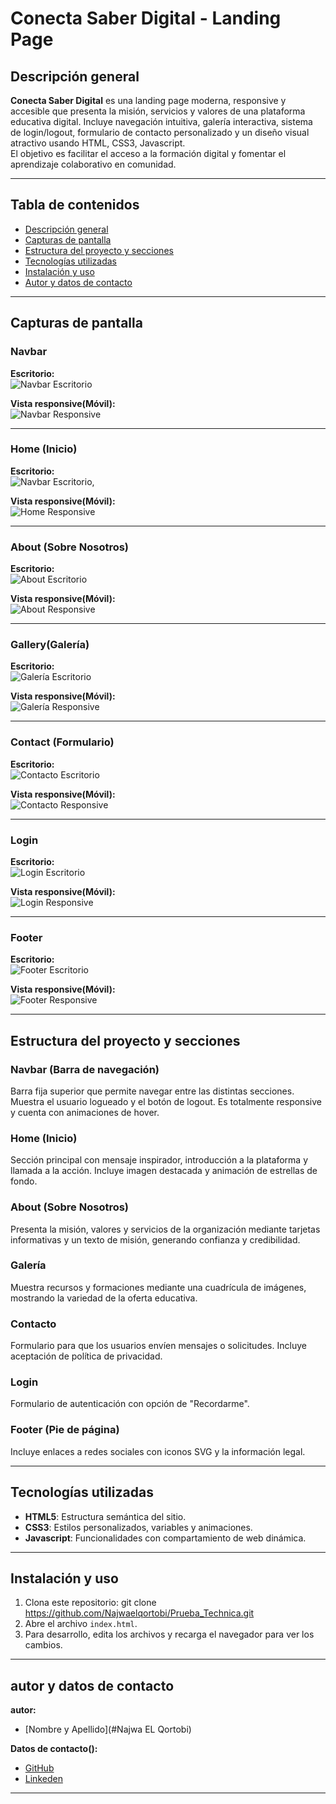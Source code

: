 # Conecta Saber Digital - Landing Page

## Descripción general

**Conecta Saber Digital** es una landing page moderna, responsive y accesible que presenta la misión, servicios y valores de una plataforma educativa digital. Incluye navegación intuitiva, galería interactiva, sistema de login/logout, formulario de contacto personalizado y un diseño visual atractivo usando HTML, CSS3, Javascript.  
El objetivo es facilitar el acceso a la formación digital y fomentar el aprendizaje colaborativo en comunidad.

---

## Tabla de contenidos

- [Descripción general](#descripción-general)
- [Capturas de pantalla](#capturas-de-pantalla)
- [Estructura del proyecto y secciones](#estructura-del-proyecto-y-secciones)
- [Tecnologías utilizadas](#tecnologías-utilizadas)
- [Instalación y uso](#instalación-y-uso)
- [Autor y datos de contacto](#autor-y-datos-de-contacto)

---

## Capturas de pantalla

### Navbar

**Escritorio:**  
![Navbar Escritorio](assets/capturas/Navbar%20Escritorio.png)

**Vista responsive(Móvil):**  
![Navbar Responsive](assets/capturas/Nav%20Responsive.png)

---

### Home (Inicio)

**Escritorio:**  
![Navbar Escritorio](assets/capturas/Home%20Escritorio.png),

**Vista responsive(Móvil):**   
![Home Responsive](assets/capturas/Home%20Responsive.png)

---

### About (Sobre Nosotros)

**Escritorio:**  
![About Escritorio](assets/capturas/About%20Escritorio.png)

**Vista responsive(Móvil):**  
![About Responsive](assets/capturas/About%20responsive.png)

---

### Gallery(Galería)

**Escritorio:**  
![Galería Escritorio](assets/capturas/Galeria%20Escritorio.png)

**Vista responsive(Móvil):**   
![Galería Responsive](assets/capturas/Galeria%20Responsive.png)

---

### Contact (Formulario)

**Escritorio:**  
![Contacto Escritorio](assets/capturas/Contacto%20Escritorio.png)

**Vista responsive(Móvil):**  
![Contacto Responsive](assets/capturas/Contacto%20Responsive.png)

---

### Login

**Escritorio:**  
![Login Escritorio](assets/capturas/Login%20Escritorio.png)

**Vista responsive(Móvil):**   
![Login Responsive](assets/capturas/Login%20Responsive.png)

---

### Footer

**Escritorio:**  
![Footer Escritorio](assets/capturas/Footer%20Escritorio.png)

**Vista responsive(Móvil):**  
![Footer Responsive](assets/capturas/Footer%20responsive.png)

---

## Estructura del proyecto y secciones

### Navbar (Barra de navegación)
Barra fija superior que permite navegar entre las distintas secciones. Muestra el usuario logueado y el botón de logout. Es totalmente responsive y cuenta con animaciones de hover.

### Home (Inicio)
Sección principal con mensaje inspirador, introducción a la plataforma y llamada a la acción. Incluye imagen destacada y animación de estrellas de fondo.

### About (Sobre Nosotros)
Presenta la misión, valores y servicios de la organización mediante tarjetas informativas y un texto de misión, generando confianza y credibilidad.

### Galería
Muestra recursos y formaciones mediante una cuadrícula de imágenes, mostrando la variedad de la oferta educativa.

### Contacto
Formulario para que los usuarios envíen mensajes o solicitudes. Incluye aceptación de política de privacidad.

### Login
Formulario de autenticación con opción de "Recordarme".

### Footer (Pie de página)
Incluye enlaces a redes sociales con iconos SVG y la información legal.

---

## Tecnologías utilizadas

- **HTML5**: Estructura semántica del sitio.
- **CSS3**: Estilos personalizados, variables y animaciones.
- **Javascript**: Funcionalidades con compartamiento de web dinámica.

---

## Instalación y uso

1. Clona este repositorio: git clone https://github.com/Najwaelqortobi/Prueba_Technica.git
2. Abre el archivo `index.html`.
3. Para desarrollo, edita los archivos y recarga el navegador para ver los cambios.
---


## autor y datos de contacto

**autor:**  
- [Nombre y Apellido](#Najwa EL Qortobi)

**Datos de contacto():**   
- [GitHub](https://github.com/Najwaelqortobi)
- [Linkeden](www.linkedin.com/in/najwa-el-qortobi)

---
